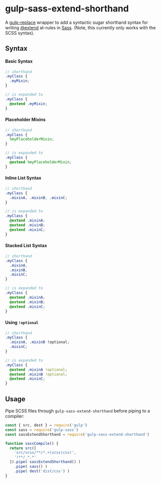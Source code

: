 # gulp-sass-extend-shorthand

A [gulp-replace](https://github.com/lazd/gulp-replace) wrapper to add a syntactic sugar shorthand syntax for writing [@extend](https://sass-lang.com/documentation/at-rules/extend) at-rules in [Sass](https://sass-lang.com/). (Note, this currently only works with the SCSS syntax).

## Syntax

#### Basic Syntax

```scss
// shorthand
.myClass {
  .myMixin;
}
```
```scss
// is expanded to
.myClass {
  @extend .myMixin;
}
```

#### Placeholder Mixins

```scss
// shorthand
.myClass {
  %myPlaceholderMixin;
}
```
```scss
// is expanded to
.myClass {
  @extend %myPlaceholderMixin;
}
```

#### Inline List Syntax

```scss
// shorthand
.myClass {
  .mixinA, .mixinB, .mixinC;
}
```
```scss
// is expanded to
.myClass {
  @extend .mixinA;
  @extend .mixinB;
  @extend .mixinC;
}
```

#### Stacked List Syntax

```scss
// shorthand
.myClass {
  .mixinA,
  .mixinB,
  .mixinC;
}
```
```scss
// is expanded to
.myClass {
  @extend .mixinA;
  @extend .mixinB;
  @extend .mixinC;
}
```

#### Using `!optional`

```scss
// shorthand
.myClass {
  .mixinA, .mixinB !optional;
  .mixinC;
}
```
```scss
// is expanded to
.myClass {
  @extend .mixinA !optional;
  @extend .mixinB !optional;
  @extend .mixinC;
}
```


## Usage

Pipe SCSS files through `gulp-sass-extend-shorthand` before piping to a compiler:

```js
const { src, dest } = require('gulp')
const sass = require('gulp-sass')
const sassExtendShorthand = require('gulp-sass-extend-shorthand')

function sassCompile() {
  return src([
    'src/scss/**/*.+(scss|css)',
    '!**/_*.*'
  ]).pipe( sassExtendShorthand() )
    .pipe( sass() )
    .pipe( dest('dist/css') )
}
```
